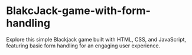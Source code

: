 # BlakcJack-game-with-form-handling
Explore this simple Blackjack game built with HTML, CSS, and JavaScript, featuring basic form handling for an engaging user experience.
